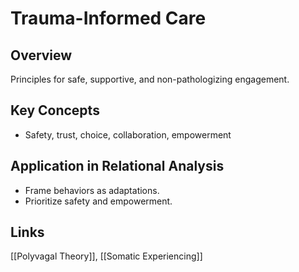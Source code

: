 # Trauma-Informed Care

## Overview
Principles for safe, supportive, and non-pathologizing engagement.

## Key Concepts
- Safety, trust, choice, collaboration, empowerment

## Application in Relational Analysis
- Frame behaviors as adaptations.
- Prioritize safety and empowerment.

## Links
[[Polyvagal Theory]], [[Somatic Experiencing]]
